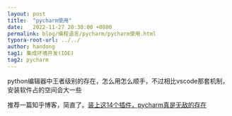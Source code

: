 ```yaml
---
layout: post
title:  "pycharm使用"
date:   2022-11-27 20:30:00 +0800
permalink: blog/编程语言/pycharm/pycharm使用.html
typora-root-url: ../../
author: handong
tag1: 集成环境开发(IDE)
tag2: pycharm
---
```




python编辑器中王者级别的存在，怎么用怎么顺手，不过相比vscode那套机制，安装软件占的空间会大一些 

推荐一篇知乎博客，简直了。[装上这14个插件，pycharm真是无敌的存在](https://zhuanlan.zhihu.com/p/339798430)
